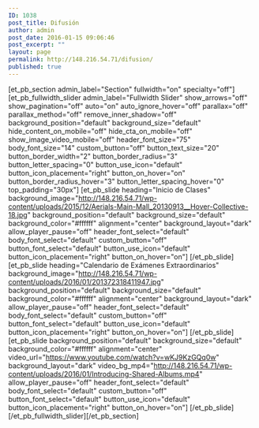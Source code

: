```yaml
---
ID: 1038
post_title: Difusión
author: admin
post_date: 2016-01-15 09:06:46
post_excerpt: ""
layout: page
permalink: http://148.216.54.71/difusion/
published: true
---
```

[et_pb_section admin_label="Section" fullwidth="on" specialty="off"][et_pb_fullwidth_slider admin_label="Fullwidth Slider" show_arrows="off" show_pagination="off" auto="on" auto_ignore_hover="off" parallax="off" parallax_method="off" remove_inner_shadow="off" background_position="default" background_size="default" hide_content_on_mobile="off" hide_cta_on_mobile="off" show_image_video_mobile="off" header_font_size="75" body_font_size="14" custom_button="off" button_text_size="20" button_border_width="2" button_border_radius="3" button_letter_spacing="0" button_use_icon="default" button_icon_placement="right" button_on_hover="on" button_border_radius_hover="3" button_letter_spacing_hover="0" top_padding="30px"] [et_pb_slide heading="Inicio de Clases" background_image="http://148.216.54.71/wp-content/uploads/2015/12/Aerials-Main-Mall_20130913__Hover-Collective-18.jpg" background_position="default" background_size="default" background_color="#ffffff" alignment="center" background_layout="dark" allow_player_pause="off" header_font_select="default" body_font_select="default" custom_button="off" button_font_select="default" button_use_icon="default" button_icon_placement="right" button_on_hover="on"] [/et_pb_slide][et_pb_slide heading="Calendario de Exámenes Extraordinarios" background_image="http://148.216.54.71/wp-content/uploads/2016/01/201372318411947.jpg" background_position="default" background_size="default" background_color="#ffffff" alignment="center" background_layout="dark" allow_player_pause="off" header_font_select="default" body_font_select="default" custom_button="off" button_font_select="default" button_use_icon="default" button_icon_placement="right" button_on_hover="on"] [/et_pb_slide][et_pb_slide background_position="default" background_size="default" background_color="#ffffff" alignment="center" video_url="https://www.youtube.com/watch?v=wKJ9KzGQq0w" background_layout="dark" video_bg_mp4="http://148.216.54.71/wp-content/uploads/2016/01/Introducing-Shared-Albums.mp4" allow_player_pause="off" header_font_select="default" body_font_select="default" custom_button="off" button_font_select="default" button_use_icon="default" button_icon_placement="right" button_on_hover="on"] [/et_pb_slide] [/et_pb_fullwidth_slider][/et_pb_section]